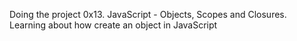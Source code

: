 Doing the project 0x13. JavaScript - Objects, Scopes and Closures.
Learning about how create an object in JavaScript
